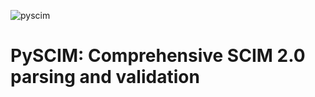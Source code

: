 ![pyscim](https://github.com/Pagerous/pyscim/assets/53601043/4e6c9a61-36cf-498e-aa28-40ea786a01e5)

# PySCIM: Comprehensive SCIM 2.0 parsing and validation
